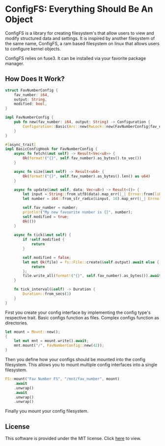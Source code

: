# ConfigFS: Everything Should Be An Object

ConfigFS is a library for creating filesystem's that allow users to view and modify structured data and settings. It is inspired by another filesystem of the same name, ConfigFS, a ram based filesystem on linux that allows users to configure kernel objects.

ConfigFS relies on fuse3. It can be installed via your favorite package manager.

## How Does It Work?
```rust
struct FavNumberConfig {
    fav_number: i64,
    output: String,
    modified: bool,
}

impl FavNumberConfig {
    pub fn new(fav_number: i64, output: String) -> Configuration {
        Configuration::Basic(Arc::new(RwLock::new(FavNumberConfig{fav_number, output, modified: false})))
    }
}

#[async_trait]
impl BasicConfigHook for FavNumberConfig {
    async fn fetch(&mut self) -> Result<Vec<u8>> {
        Ok(format!("{}", self.fav_number).as_bytes().to_vec())
    }

    async fn size(&mut self) -> Result<u64> {
        Ok(format!("{}", self.fav_number).as_bytes().len() as u64)
    }

    async fn update(&mut self, data: Vec<u8>) -> Result<()> {
        let input = String::from_utf8(data).map_err(|_| Errno::from(libc::EIO))?;
        let number = i64::from_str_radix(&input, 10).map_err(|_| Errno::from(libc::EIO))?;

        self.fav_number = number;
        println!("My new favourite number is {}", number);
        self.modified = true;
        Ok(())
    }
    
    async fn tick(&mut self) {
        if !self.modified {
            return
        }

        self.modified = false;
        let mut Ok(file) = fs::File::create(&self.output).await else {
            return
        };
        file.write_all(format!("{}", self.fav_number).as_bytes()).await.ok();
    }

    fn tick_interval(&self) -> Duration {
        Duration::from_secs(1)
    }
}
```
First you create your config interface by implementing the config type's respective trait. Basic configs function as files. Complex configs function as directories.


```rust 
let mount = Mount::new();
{
    let mut mnt = mount.write().await;
    mnt.mount("/", FavNumberConfig::new(42));
}
```
Then you define how your configs should be mounted into the config filesystem. This allows you to mount multiple config interfaces into a single filesystem.


```rust
FS::mount("Fav Number FS", "/mnt/fav_number", mount)
    .await
    .unwrap()
    .await
    .unwrap()
    .unwrap()
```
Finally you mount your config filesystem.


## License
This software is provided under the MIT license. Click [here](./LICENSE) to view.